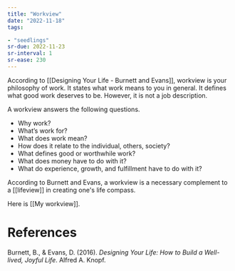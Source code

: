 ```yaml
---
title: "Workview"
date: "2022-11-18"
tags:

- "seedlings"
sr-due: 2022-11-23
sr-interval: 1
sr-ease: 230
---
```


According to [[Designing Your Life - Burnett and Evans]], workview is your philosophy of work. It states what work means to you in general. It defines what good work deserves to be. However, it is not a job description.

A workview answers the following questions.

- Why work?
- What’s work for?
- What does work mean?
- How does it relate to the individual, others, society?
- What defines good or worthwhile work?
- What does money have to do with it?
- What do experience, growth, and fulfillment have to do with it?

According to Burnett and Evans, a workview is a necessary complement to a [[lifeview]] in creating one's life compass.

Here is [[My workview]].

# References

Burnett, B., & Evans, D. (2016). _Designing Your Life: How to Build a Well-lived, Joyful Life_. Alfred A. Knopf.